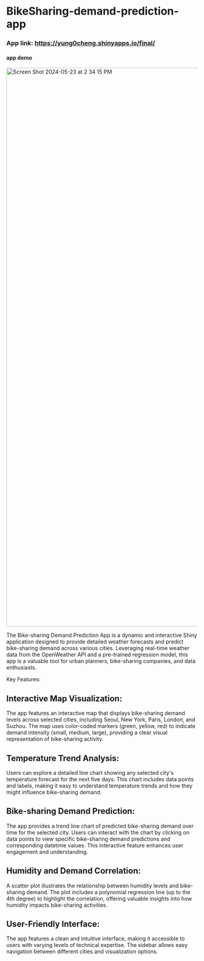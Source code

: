 # BikeSharing-demand-prediction-app
### App link: https://yung0cheng.shinyapps.io/final/
#### app demo
<img width="1470" alt="Screen Shot 2024-05-23 at 2 34 15 PM" src="https://github.com/Chenguc/BikeSharing-demand-prediction-app/assets/92613918/d2388ae9-5469-47ca-8b5e-8d9f6b7b8a1d">

The Bike-sharing Demand Prediction App is a dynamic and interactive Shiny application designed to provide detailed weather forecasts and predict bike-sharing demand across various cities. Leveraging real-time weather data from the OpenWeather API and a pre-trained regression model, this app is a valuable tool for urban planners, bike-sharing companies, and data enthusiasts.

Key Features:

## Interactive Map Visualization:

The app features an interactive map that displays bike-sharing demand levels across selected cities, including Seoul, New York, Paris, London, and Suzhou. The map uses color-coded markers (green, yellow, red) to indicate demand intensity (small, medium, large), providing a clear visual representation of bike-sharing activity.

## Temperature Trend Analysis:

Users can explore a detailed line chart showing any selected city's temperature forecast for the next five days. This chart includes data points and labels, making it easy to understand temperature trends and how they might influence bike-sharing demand.

## Bike-sharing Demand Prediction:

The app provides a trend line chart of predicted bike-sharing demand over time for the selected city. Users can interact with the chart by clicking on data points to view specific bike-sharing demand predictions and corresponding datetime values. This interactive feature enhances user engagement and understanding.

## Humidity and Demand Correlation:

A scatter plot illustrates the relationship between humidity levels and bike-sharing demand. The plot includes a polynomial regression line (up to the 4th degree) to highlight the correlation, offering valuable insights into how humidity impacts bike-sharing activities.

## User-Friendly Interface:

The app features a clean and intuitive interface, making it accessible to users with varying levels of technical expertise. The sidebar allows easy navigation between different cities and visualization options.
